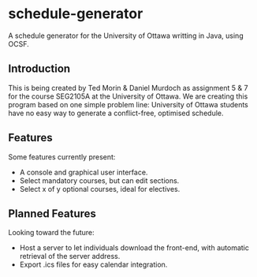 # schedule-generator

A schedule generator for the University of Ottawa writting in Java, using OCSF.

## Introduction

This is being created by Ted Morin & Daniel Murdoch as assignment 5 & 7 for the course SEG2105A at the University of Ottawa.
We are creating this program based on one simple problem line:
University of Ottawa students have no easy way to generate a conflict-free, optimised schedule.

## Features

Some features currently present:

- A console and graphical user interface.
- Select mandatory courses, but can edit sections.
- Select x of y optional courses, ideal for electives.

## Planned Features

Looking toward the future:

- Host a server to let individuals download the front-end, with automatic retrieval of the server address.
- Export .ics files for easy calendar integration.

